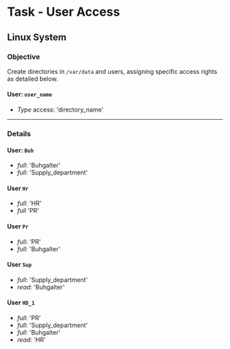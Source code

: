 # Task - User Access

## Linux System

### Objective

Create directories in `/var/data` and users, assigning specific access rights as detailed below.

#### User: `user_name`

- *Type* access: 'directory_name'

___

### Details

#### User: `Buh`

- *full*: 'Buhgalter'
- *full*: 'Supply_department'

#### User `Hr`

- *full*: 'HR'
- *full* 'PR'

#### User `Pr`

- *full*: 'PR'
- *full*: 'Buhgalter'

#### User `Sup`

- *full*: 'Supply_department'
- *read*: 'Buhgalter'

#### User `HD_1`

- *full*: 'PR'
- *full*: 'Supply_department'
- *full*: 'Buhgalter'
- *read*: 'HR'

